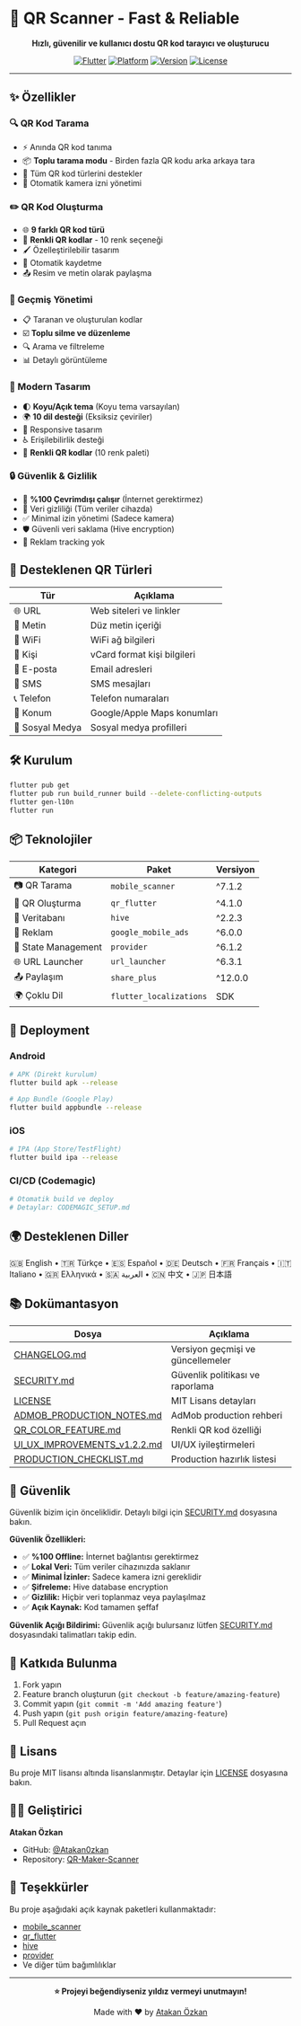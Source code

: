 # 📱 QR Scanner - Fast & Reliable

<div align="center">

**Hızlı, güvenilir ve kullanıcı dostu QR kod tarayıcı ve oluşturucu**

[![Flutter](https://img.shields.io/badge/Flutter-3.24.0-02569B?logo=flutter)](https://flutter.dev)
[![Platform](https://img.shields.io/badge/Platform-Android%20%7C%20iOS-blue)](https://github.com/Atakan0zkan/QR-Maker-Scanner)
[![Version](https://img.shields.io/badge/Version-1.2.2-green)](https://github.com/Atakan0zkan/QR-Maker-Scanner/releases)
[![License](https://img.shields.io/badge/License-MIT-yellow)](LICENSE)

</div>

---

## ✨ Özellikler

### 🔍 QR Kod Tarama
- ⚡ Anında QR kod tanıma
- 📦 **Toplu tarama modu** - Birden fazla QR kodu arka arkaya tara
- 🎯 Tüm QR kod türlerini destekler
- 📱 Otomatik kamera izni yönetimi

### ✏️ QR Kod Oluşturma
- 🌐 **9 farklı QR kod türü**
- 🎨 **Renkli QR kodlar** - 10 renk seçeneği
- 🖌️ Özelleştirilebilir tasarım
- 💾 Otomatik kaydetme
- 📤 Resim ve metin olarak paylaşma

### 💾 Geçmiş Yönetimi
- 📋 Taranan ve oluşturulan kodlar
- ☑️ **Toplu silme ve düzenleme**
- 🔍 Arama ve filtreleme
- 📊 Detaylı görüntüleme

### 🎨 Modern Tasarım
- 🌓 **Koyu/Açık tema** (Koyu tema varsayılan)
- 🌍 **10 dil desteği** (Eksiksiz çeviriler)
- 📱 Responsive tasarım
- ♿ Erişilebilirlik desteği
- 🎨 **Renkli QR kodlar** (10 renk paleti)

### 🔒 Güvenlik & Gizlilik
- 🔌 **%100 Çevrimdışı çalışır** (İnternet gerektirmez)
- 🔐 Veri gizliliği (Tüm veriler cihazda)
- ✅ Minimal izin yönetimi (Sadece kamera)
- 🛡️ Güvenli veri saklama (Hive encryption)
- 🚫 Reklam tracking yok

## 📱 Desteklenen QR Türleri

| Tür | Açıklama |
|-----|----------|
| 🌐 URL | Web siteleri ve linkler |
| 📝 Metin | Düz metin içeriği |
| 📶 WiFi | WiFi ağ bilgileri |
| 👤 Kişi | vCard format kişi bilgileri |
| 📧 E-posta | Email adresleri |
| 💬 SMS | SMS mesajları |
| 📞 Telefon | Telefon numaraları |
| 📍 Konum | Google/Apple Maps konumları |
| 🔗 Sosyal Medya | Sosyal medya profilleri |

## 🛠️ Kurulum

```bash
flutter pub get
flutter pub run build_runner build --delete-conflicting-outputs
flutter gen-l10n
flutter run
```

## 📦 Teknolojiler

| Kategori | Paket | Versiyon |
|----------|-------|----------|
| 📷 QR Tarama | `mobile_scanner` | ^7.1.2 |
| 🎨 QR Oluşturma | `qr_flutter` | ^4.1.0 |
| 💾 Veritabanı | `hive` | ^2.2.3 |
| 📱 Reklam | `google_mobile_ads` | ^6.0.0 |
| 🔄 State Management | `provider` | ^6.1.2 |
| 🌐 URL Launcher | `url_launcher` | ^6.3.1 |
| 📤 Paylaşım | `share_plus` | ^12.0.0 |
| 🌍 Çoklu Dil | `flutter_localizations` | SDK |

## 🚀 Deployment

### Android
```bash
# APK (Direkt kurulum)
flutter build apk --release

# App Bundle (Google Play)
flutter build appbundle --release
```

### iOS
```bash
# IPA (App Store/TestFlight)
flutter build ipa --release
```

### CI/CD (Codemagic)
```bash
# Otomatik build ve deploy
# Detaylar: CODEMAGIC_SETUP.md
```

## 🌍 Desteklenen Diller

🇬🇧 English • 🇹🇷 Türkçe • 🇪🇸 Español • 🇩🇪 Deutsch • 🇫🇷 Français • 🇮🇹 Italiano • 🇬🇷 Ελληνικά • 🇸🇦 العربية • 🇨🇳 中文 • 🇯🇵 日本語

## 📚 Dokümantasyon

| Dosya | Açıklama |
|-------|----------|
| [CHANGELOG.md](CHANGELOG.md) | Versiyon geçmişi ve güncellemeler |
| [SECURITY.md](SECURITY.md) | Güvenlik politikası ve raporlama |
| [LICENSE](LICENSE) | MIT Lisans detayları |
| [ADMOB_PRODUCTION_NOTES.md](ADMOB_PRODUCTION_NOTES.md) | AdMob production rehberi |
| [QR_COLOR_FEATURE.md](QR_COLOR_FEATURE.md) | Renkli QR kod özelliği |
| [UI_UX_IMPROVEMENTS_v1.2.2.md](UI_UX_IMPROVEMENTS_v1.2.2.md) | UI/UX iyileştirmeleri |
| [PRODUCTION_CHECKLIST.md](PRODUCTION_CHECKLIST.md) | Production hazırlık listesi |

## 🔐 Güvenlik

Güvenlik bizim için önceliklidir. Detaylı bilgi için [SECURITY.md](SECURITY.md) dosyasına bakın.

**Güvenlik Özellikleri:**
- ✅ **%100 Offline:** İnternet bağlantısı gerektirmez
- ✅ **Lokal Veri:** Tüm veriler cihazınızda saklanır
- ✅ **Minimal İzinler:** Sadece kamera izni gereklidir
- ✅ **Şifreleme:** Hive database encryption
- ✅ **Gizlilik:** Hiçbir veri toplanmaz veya paylaşılmaz
- ✅ **Açık Kaynak:** Kod tamamen şeffaf

**Güvenlik Açığı Bildirimi:**
Güvenlik açığı bulursanız lütfen [SECURITY.md](SECURITY.md) dosyasındaki talimatları takip edin.

## 🤝 Katkıda Bulunma

1. Fork yapın
2. Feature branch oluşturun (`git checkout -b feature/amazing-feature`)
3. Commit yapın (`git commit -m 'Add amazing feature'`)
4. Push yapın (`git push origin feature/amazing-feature`)
5. Pull Request açın

## 📄 Lisans

Bu proje MIT lisansı altında lisanslanmıştır. Detaylar için [LICENSE](LICENSE) dosyasına bakın.

## 👨‍💻 Geliştirici

**Atakan Özkan**

- GitHub: [@Atakan0zkan](https://github.com/Atakan0zkan)
- Repository: [QR-Maker-Scanner](https://github.com/Atakan0zkan/QR-Maker-Scanner)

## 🙏 Teşekkürler

Bu proje aşağıdaki açık kaynak paketleri kullanmaktadır:
- [mobile_scanner](https://pub.dev/packages/mobile_scanner)
- [qr_flutter](https://pub.dev/packages/qr_flutter)
- [hive](https://pub.dev/packages/hive)
- [provider](https://pub.dev/packages/provider)
- Ve diğer tüm bağımlılıklar

---

<div align="center">

**⭐ Projeyi beğendiyseniz yıldız vermeyi unutmayın!**

Made with ❤️ by [Atakan Özkan](https://github.com/Atakan0zkan)

</div>
